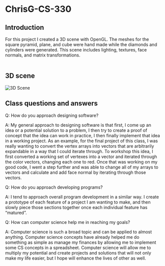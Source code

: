 # ChrisG-CS-330


## Introduction
For this project I created a 3D scene with OpenGL. The meshes for the square pyramid, plane, and cube were hand made while the diamonds and cylinders were generated. This scene includes lighting, textures, face normals, and matrix transformations.
<br><br>
## 3D scene
<image src = "CS330 Scene.png" alt = "3D Scene"></image>


## Class questions and answers
Q: How do you approach designing software?

A: My general approach to designing software is that first, I come up an idea or a potential solution to a problem, I then try to create a proof of concept that the idea can work in practice, I then finally implement that idea in a working project.
 As an example, for the final project of this class, I was really wanting to convert the vertex arrays into vectors that are arbitrarily expandable in a way that I could iterate through. To workshop this idea, I first converted a working set of vertexes into a vector and iterated through the color vectors, changing each one to red. Once that was working on my good code, I went a step further and was able to change all of my arrays to vectors and calculate and add face normal by iterating through those vectors.


Q: How do you approach developing programs?

A: I tend to approach overall program development in a similar way. I create a prototype of each feature of a project I am wanting to make, and then slowly piece those sections together once each individual feature has “matured”.


Q: How can computer science help me in reaching my goals?

A: Computer science is such a broad topic and can be applied to almost anything. Computer science concepts have already helped me do something as simple as manage my finances by allowing me to implement some CS concepts in a spreadsheet. Computer science will allow me to multiply my potential and create projects and solutions that will not only make my life easier, but I hope will enhance the lives of other as well.
